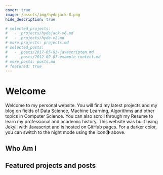 ```yaml
---
cover: true
image: /assets/img/hydejack-8.png
hide_description: true

# selected_projects:
#   - _projects/hydejack-v6.md
#   - _projects/hyde-v2.md
# more_projects: projects.md
# selected_posts:
#   - _posts/2017-05-03-javascripten.md
#   - _posts/2012-02-07-example-content.md
# more_posts: posts.md
# featured: true
---
```


# Welcome

Welcome to my personal website. You will find my latest projects and my blog on fields of Data Science, Machine Learning, Algorithms and other topics in Computer Science. You can also scroll through my Resume to learn my professional and academic history. This website was built using Jekyll with Javascript and is hosted on GitHub pages. For a darker color, you can switch to the night mode using the icon🌗 above.

## Who Am I

<!--author-->

## Featured projects and posts

<!--projects-->

<!--posts-->

